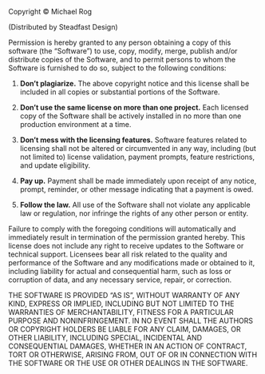 Copyright © Michael Rog  

(Distributed by Steadfast Design)

Permission is hereby granted to any person obtaining a copy of this software (the “Software”) to use, copy, modify, merge, publish and/or distribute copies of the Software, and to permit persons to whom the Software is furnished to do so, subject to the following conditions:

1. **Don’t plagiarize.** The above copyright notice and this license shall be included in all copies or substantial portions of the Software.

2. **Don’t use the same license on more than one project.** Each licensed copy of the Software shall be actively installed in no more than one production environment at a time.

3. **Don’t mess with the licensing features.** Software features related to licensing shall not be altered or circumvented in any way, including (but not limited to) license validation, payment prompts, feature restrictions, and update eligibility.

4. **Pay up.** Payment shall be made immediately upon receipt of any notice, prompt, reminder, or other message indicating that a payment is owed.

5. **Follow the law.** All use of the Software shall not violate any applicable law or regulation, nor infringe the rights of any other person or entity.

Failure to comply with the foregoing conditions will automatically and immediately result in termination of the permission granted hereby. This license does not include any right to receive updates to the Software or technical support. Licensees bear all risk related to the quality and performance of the Software and any modifications made or obtained to it, including liability for actual and consequential harm, such as loss or corruption of data, and any necessary service, repair, or correction.

THE SOFTWARE IS PROVIDED “AS IS”, WITHOUT WARRANTY OF ANY KIND, EXPRESS OR IMPLIED, INCLUDING BUT NOT LIMITED TO THE WARRANTIES OF MERCHANTABILITY, FITNESS FOR A PARTICULAR PURPOSE AND NONINFRINGEMENT. IN NO EVENT SHALL THE AUTHORS OR COPYRIGHT HOLDERS BE LIABLE FOR ANY CLAIM, DAMAGES, OR OTHER LIABILITY, INCLUDING SPECIAL, INCIDENTAL AND CONSEQUENTIAL DAMAGES, WHETHER IN AN ACTION OF CONTRACT, TORT OR OTHERWISE, ARISING FROM, OUT OF OR IN CONNECTION WITH THE SOFTWARE OR THE USE OR OTHER DEALINGS IN THE SOFTWARE.
